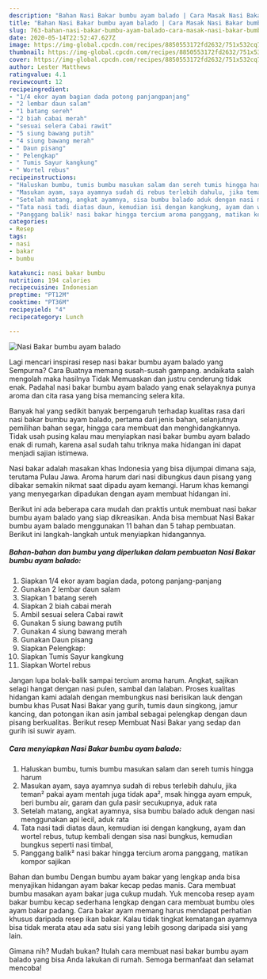 ```yaml
---
description: "Bahan Nasi Bakar bumbu ayam balado | Cara Masak Nasi Bakar bumbu ayam balado Yang Sempurna"
title: "Bahan Nasi Bakar bumbu ayam balado | Cara Masak Nasi Bakar bumbu ayam balado Yang Sempurna"
slug: 763-bahan-nasi-bakar-bumbu-ayam-balado-cara-masak-nasi-bakar-bumbu-ayam-balado-yang-sempurna
date: 2020-05-14T22:52:47.627Z
image: https://img-global.cpcdn.com/recipes/8850553172fd2632/751x532cq70/nasi-bakar-bumbu-ayam-balado-foto-resep-utama.jpg
thumbnail: https://img-global.cpcdn.com/recipes/8850553172fd2632/751x532cq70/nasi-bakar-bumbu-ayam-balado-foto-resep-utama.jpg
cover: https://img-global.cpcdn.com/recipes/8850553172fd2632/751x532cq70/nasi-bakar-bumbu-ayam-balado-foto-resep-utama.jpg
author: Lester Matthews
ratingvalue: 4.1
reviewcount: 12
recipeingredient:
- "1/4 ekor ayam bagian dada potong panjangpanjang"
- "2 lembar daun salam"
- "1 batang sereh"
- "2 biah cabai merah"
- "sesuai selera Cabai rawit"
- "5 siung bawang putih"
- "4 siung bawang merah"
- " Daun pisang"
- " Pelengkap"
- " Tumis Sayur kangkung"
- " Wortel rebus"
recipeinstructions:
- "Haluskan bumbu, tumis bumbu masukan salam dan sereh tumis hingga harum"
- "Masukan ayam, saya ayamnya sudah di rebus terlebih dahulu, jika teman² pakai ayam mentah juga tidak apa², msak hingga ayam empuk, beri bumbu air, garam dan gula pasir secukupnya, aduk rata"
- "Setelah matang, angkat ayamnya, sisa bumbu balado aduk dengan nasi menggunakan api lecil, aduk rata"
- "Tata nasi tadi diatas daun, kemudian isi dengan kangkung, ayam dan wortel rebus, tutup kembali dengan sisa nasi bungkus, kemudian bungkus seperti nasi timbal,"
- "Panggang balik² nasi bakar hingga tercium aroma panggang, matikan kompor sajikan"
categories:
- Resep
tags:
- nasi
- bakar
- bumbu

katakunci: nasi bakar bumbu 
nutrition: 194 calories
recipecuisine: Indonesian
preptime: "PT12M"
cooktime: "PT36M"
recipeyield: "4"
recipecategory: Lunch

---
```



![Nasi Bakar bumbu ayam balado](https://img-global.cpcdn.com/recipes/8850553172fd2632/751x532cq70/nasi-bakar-bumbu-ayam-balado-foto-resep-utama.jpg)

Lagi mencari inspirasi resep nasi bakar bumbu ayam balado yang Sempurna? Cara Buatnya memang susah-susah gampang. andaikata salah mengolah maka hasilnya Tidak Memuaskan dan justru cenderung tidak enak. Padahal nasi bakar bumbu ayam balado yang enak selayaknya punya aroma dan cita rasa yang bisa memancing selera kita.

Banyak hal yang sedikit banyak berpengaruh terhadap kualitas rasa dari nasi bakar bumbu ayam balado, pertama dari jenis bahan, selanjutnya pemilihan bahan segar, hingga cara membuat dan menghidangkannya. Tidak usah pusing kalau mau menyiapkan nasi bakar bumbu ayam balado enak di rumah, karena asal sudah tahu triknya maka hidangan ini dapat menjadi sajian istimewa.

Nasi bakar adalah masakan khas Indonesia yang bisa dijumpai dimana saja, terutama Pulau Jawa. Aroma harum dari nasi dibungkus daun pisang yang dibakar semakin nikmat saat dipadu ayam kemangi. Harum khas kemangi yang menyegarkan dipadukan dengan ayam membuat hidangan ini.


Berikut ini ada beberapa cara mudah dan praktis untuk membuat nasi bakar bumbu ayam balado yang siap dikreasikan. Anda bisa membuat Nasi Bakar bumbu ayam balado menggunakan 11 bahan dan 5 tahap pembuatan. Berikut ini langkah-langkah untuk menyiapkan hidangannya.

<!--inarticleads1-->

##### Bahan-bahan dan bumbu yang diperlukan dalam pembuatan Nasi Bakar bumbu ayam balado:

1. Siapkan 1/4 ekor ayam bagian dada, potong panjang-panjang
1. Gunakan 2 lembar daun salam
1. Siapkan 1 batang sereh
1. Siapkan 2 biah cabai merah
1. Ambil sesuai selera Cabai rawit
1. Gunakan 5 siung bawang putih
1. Gunakan 4 siung bawang merah
1. Gunakan  Daun pisang
1. Siapkan  Pelengkap:
1. Siapkan  Tumis Sayur kangkung
1. Siapkan  Wortel rebus


Jangan lupa bolak-balik sampai tercium aroma harum. Angkat, sajikan selagi hangat dengan nasi pulen, sambal dan lalaban. Proses kualitas hidangan kami adalah dengan membungkus nasi berisikan lauk dengan bumbu khas Pusat Nasi Bakar yang gurih, tumis daun singkong, jamur kancing, dan potongan ikan asin jambal sebagai pelengkap dengan daun pisang berkualitas. Berikut resep Membuat Nasi Bakar yang sedap dan gurih isi suwir ayam. 

<!--inarticleads2-->

##### Cara menyiapkan Nasi Bakar bumbu ayam balado:

1. Haluskan bumbu, tumis bumbu masukan salam dan sereh tumis hingga harum
1. Masukan ayam, saya ayamnya sudah di rebus terlebih dahulu, jika teman² pakai ayam mentah juga tidak apa², msak hingga ayam empuk, beri bumbu air, garam dan gula pasir secukupnya, aduk rata
1. Setelah matang, angkat ayamnya, sisa bumbu balado aduk dengan nasi menggunakan api lecil, aduk rata
1. Tata nasi tadi diatas daun, kemudian isi dengan kangkung, ayam dan wortel rebus, tutup kembali dengan sisa nasi bungkus, kemudian bungkus seperti nasi timbal,
1. Panggang balik² nasi bakar hingga tercium aroma panggang, matikan kompor sajikan


Bahan dan bumbu  Dengan bumbu ayam bakar yang lengkap anda bisa menyajikan hidangan ayam bakar kecap pedas manis. Cara membuat bumbu masakan ayam bakar juga cukup mudah. Yuk mencoba resep ayam bakar bumbu kecap sederhana lengkap dengan cara membuat bumbu oles ayam bakar padang. Cara bakar ayam memang harus mendapat perhatian khusus daripada resep ikan bakar. Kalau tidak tingkat kematangan ayamnya bisa tidak merata atau ada satu sisi yang lebih gosong daripada sisi yang lain. 

Gimana nih? Mudah bukan? Itulah cara membuat nasi bakar bumbu ayam balado yang bisa Anda lakukan di rumah. Semoga bermanfaat dan selamat mencoba!
